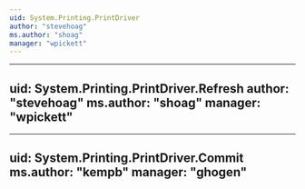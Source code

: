 ```yaml
---
uid: System.Printing.PrintDriver
author: "stevehoag"
ms.author: "shoag"
manager: "wpickett"
---
```


---
uid: System.Printing.PrintDriver.Refresh
author: "stevehoag"
ms.author: "shoag"
manager: "wpickett"
---

---
uid: System.Printing.PrintDriver.Commit
ms.author: "kempb"
manager: "ghogen"
---
